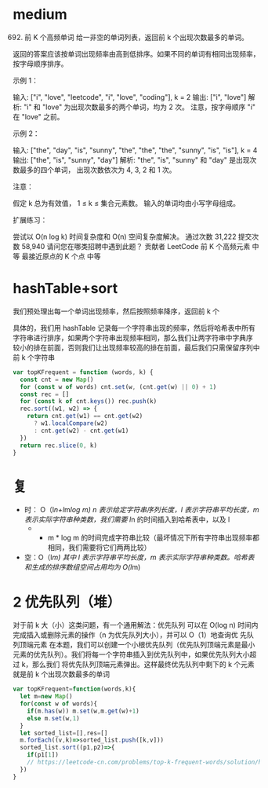 # medium

692. 前 K 个高频单词
     给一非空的单词列表，返回前 k 个出现次数最多的单词。

返回的答案应该按单词出现频率由高到低排序。如果不同的单词有相同出现频率，按字母顺序排序。

示例 1：

输入: ["i", "love", "leetcode", "i", "love", "coding"], k = 2
输出: ["i", "love"]
解析: "i" 和 "love" 为出现次数最多的两个单词，均为 2 次。
注意，按字母顺序 "i" 在 "love" 之前。

示例 2：

输入: ["the", "day", "is", "sunny", "the", "the", "the", "sunny", "is", "is"], k = 4
输出: ["the", "is", "sunny", "day"]
解析: "the", "is", "sunny" 和 "day" 是出现次数最多的四个单词，
出现次数依次为 4, 3, 2 和 1 次。

注意：

假定 k 总为有效值， 1 ≤ k ≤ 集合元素数。
输入的单词均由小写字母组成。

扩展练习：

尝试以 O(n log k) 时间复杂度和 O(n) 空间复杂度解决。
通过次数 31,222 提交次数 58,940
请问您在哪类招聘中遇到此题？
贡献者
LeetCode
前 K 个高频元素
中等
最接近原点的 K 个点
中等

# hashTable+sort

我们预处理出每一个单词出现频率，然后按照频率降序，返回前 k 个

具体的，我们用 hashTable 记录每一个字符串出现的频率，然后将哈希表中所有字符串进行排序，如果两个字符串出现频率相同，那么我们让两字符串中字典序
较小的排在前面，否则我们让出现频率较高的排在前面，最后我们只需保留序列中前 k 个字符串

```js
var topKFrequent = function (words, k) {
  const cnt = new Map()
  for (const w of words) cnt.set(w, (cnt.get(w) || 0) + 1)
  const rec = []
  for (const k of cnt.keys()) rec.push(k)
  rec.sort((w1, w2) => {
    return cnt.get(w1) == cnt.get(w2)
      ? w1.localCompare(w2)
      : cnt.get(w2) - cnt.get(w1)
  })
  return rec.slice(0, k)
}
```

# 复

- 时： O（l*n+l*m*log m) n 表示给定字符串序列长度，l 表示字符串平均长度，m 表示实际字符串种类数，我们需要 l*n 的时间插入到哈希表中，以及 l
  - - m \* log m 的时间完成字符串比较（最坏情况下所有字符串出现频率都相同，我们需要将它们两两比较）
- 空：O（l*m) 其中 l 表示字符串平均长度，m 表示实际字符串种类数。哈希表和生成的排序数组空间占用均为 O(l*m)

# 2 优先队列（堆）

对于前 k 大（小）这类问题，有一个通用解法：优先队列 可以在 O(log n) 时间内完成插入或删除元素的操作（n 为优先队列大小），并可以 O（1）地查询优
先队列顶端元素
在本题，我们可以创建一个小根优先队列（优先队列顶端元素是最小元素的优先队列）。我们将每一个字符串插入到优先队列中，如果优先队列大小超过 k，那么我们
将优先队列顶端元素弹出。这样最终优先队列中剩下的 k 个元素就是前 k 个出现次数最多的单词

```js
var topKFrequent=function(words,k){
  let m=new Map()
  for(const w of words){
    if(m.has(w)) m.set(w,m.get(w)+1)
    else m.set(w,1)
  }
  let sorted_list=[],res=[]
  m.forEach((v,k)=>sorted_list.push([k,v]))
  sorted_list.sort((p1,p2)=>{
    if(p1[1])
    // https://leetcode-cn.com/problems/top-k-frequent-words/solution/ha-xi-biao-dui-by-comprehensive-xjfp/
  })
}
```
